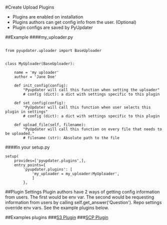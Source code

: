 #Create Upload Plugins

- Plugins are enabled on installation
- Plugins authors can get config info from the user. (Optional)
- Plugin configs are saved by PyUpdater

##Example
####my_uploader.py
```

from pyupdater.uploader import BaseUploader


class MyUploader(BaseUploader):

    name = 'my uploader'
    author = 'Jane Doe'

    def init_config(config):
        "Pyupdater will call this function when setting the uploader"
        # config (dict): a dict with settings specific to this plugin

    def set_config(config):
        "PyUpdater will call this function when user selects this plugin in settings"
        # config (dict): a dict with settings specific to this plugin

    def upload_file(self, filename):
        "PyUpdater will call this function on every file that needs to be uploaded."
        # filename (str): Absolute path to the file
```


####In your setup.py
```
setup(
    provides=['pyupdater.plugins',],
    entry_points={
        'pyupdater.plugins': [
            'my_uploader = my_uploader:MyUploader',
            ]
        },
```

##Plugin Settings
Plugin authors have 2 ways of getting config information from users.  The first would be env var. The second would be requesting information from users by calling self.get_answer('Question'). Repo settings override env vars. See the example plugins below.

##Examples plugins
###[S3 Plugin](https://github.com/JMSwag/PyUpdater-S3-Plugin "S3 Plugin")
###[SCP Plugin](https://github.com/JMSwag/PyUpdater-SCP-Plugin "SCP Plugin")